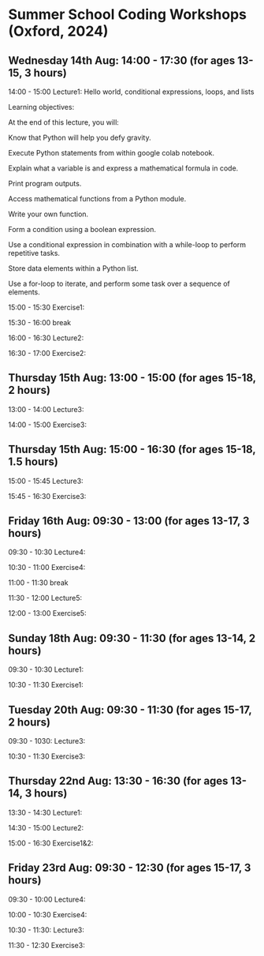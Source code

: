 # Summer School Coding Workshops (Oxford, 2024)

## Wednesday 14th Aug: 14:00 - 17:30 (for ages 13-15, 3 hours) 

14:00 - 15:00 Lecture1: Hello world, conditional expressions, loops, and lists

Learning objectives:

At the end of this lecture, you will:

Know that Python will help you defy gravity.

Execute Python statements from within google colab notebook.

Explain what a variable is and express a mathematical formula in code.

Print program outputs.

Access mathematical functions from a Python module.

Write your own function.

Form a condition using a boolean expression.

Use a conditional expression in combination with a while-loop to perform repetitive tasks.

Store data elements within a Python list.

Use a for-loop to iterate, and perform some task over a sequence of elements.

15:00 - 15:30 Exercise1:

15:30 - 16:00 break

16:00 - 16:30 Lecture2:

16:30 - 17:00 Exercise2:

## Thursday 15th Aug: 13:00 - 15:00 (for ages 15-18, 2 hours)

13:00 - 14:00 Lecture3:

14:00 - 15:00 Exercise3:

## Thursday 15th Aug: 15:00 - 16:30 (for ages 15-18, 1.5 hours)

15:00 - 15:45 Lecture3:

15:45 - 16:30 Exercise3:

## Friday 16th Aug: 09:30 - 13:00 (for ages 13-17, 3 hours)

09:30 - 10:30 Lecture4:

10:30 - 11:00 Exercise4:

11:00 - 11:30 break

11:30 - 12:00 Lecture5:

12:00 - 13:00 Exercise5:

## Sunday 18th Aug: 09:30 - 11:30 (for ages 13-14, 2 hours)

09:30 - 10:30 Lecture1:

10:30 - 11:30 Exercise1:

## Tuesday 20th Aug: 09:30 - 11:30 (for ages 15-17, 2 hours)

09:30 - 1030: Lecture3:

10:30 - 11:30 Exercise3:

## Thursday 22nd Aug: 13:30 - 16:30 (for ages 13-14, 3 hours)

13:30 - 14:30 Lecture1:

14:30 - 15:00 Lecture2:

15:00 - 16:30 Exercise1&2:

## Friday 23rd Aug: 09:30 - 12:30 (for ages 15-17, 3 hours)

09:30 - 10:00 Lecture4:

10:00 - 10:30 Exercise4:

10:30 - 11:30: Lecture3:

11:30 - 12:30 Exercise3:

